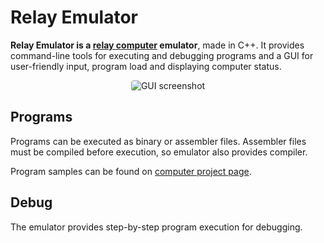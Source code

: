 # Relay Emulator
**Relay Emulator is a [relay computer](https://github.com/Dovgalyuk/Relay)
emulator**, made in C++. It provides command-line tools for executing and
debugging programs and a GUI for user-friendly input, program load and
displaying computer status.

<p align="center">
    <img
     style="border-radius: 0.25rem"
     src="https://user-images.githubusercontent.com/89527465/186873693-bb32df63-af32-450e-9511-22e1bd08fe15.png"
     alt="GUI screenshot">
</p>

## Programs
Programs can be executed as binary or assembler files. Assembler files
must be compiled before execution, so emulator also provides compiler.

Program samples can be found on
[computer project page](https://dovgalyuk.github.io/Relay/programs.html).

## Debug
The emulator provides step-by-step program execution for debugging.
